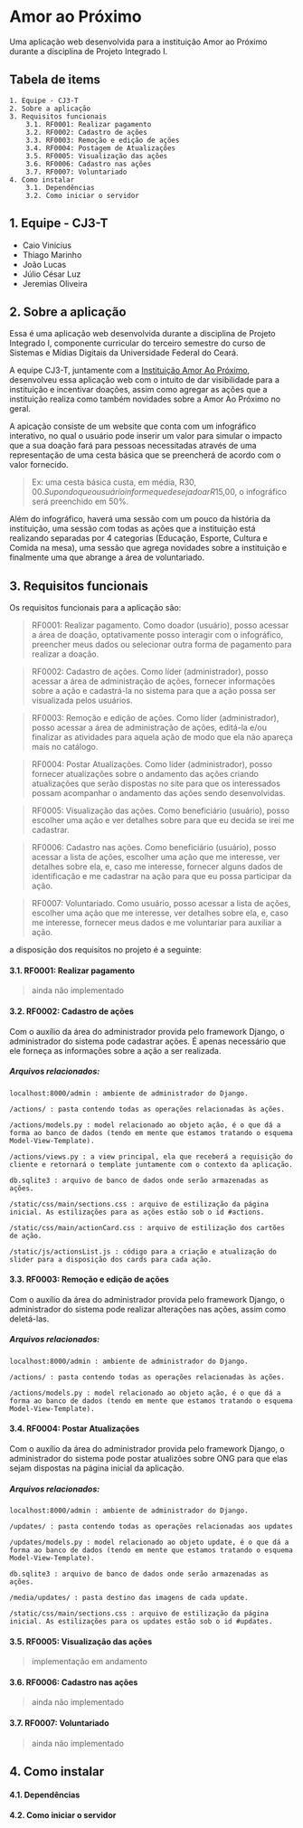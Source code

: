 # Amor ao Próximo

Uma aplicação web desenvolvida para a instituição Amor ao Próximo durante a disciplina de Projeto Integrado I.  
  
  
## Tabela de items
    1. Equipe - CJ3-T  
    2. Sobre a aplicação
    3. Requisitos funcionais 
        3.1. RF0001: Realizar pagamento  
        3.2. RF0002: Cadastro de ações 
        3.3. RF0003: Remoção e edição de ações 
        3.4. RF0004: Postagem de Atualizações
        3.5. RF0005: Visualização das ações
        3.6. RF0006: Cadastro nas ações
        3.7. RF0007: Voluntariado
    4. Como instalar
        3.1. Dependências
        3.2. Como iniciar o servidor


## 1. Equipe - CJ3-T
- Caio Vinicius
- Thiago Marinho
- João Lucas
- Júlio César Luz
- Jeremias Oliveira

## 2. Sobre a aplicação
Essa é uma aplicação web desenvolvida durante a disciplina de Projeto Integrado I, componente curricular do terceiro semestre do curso de Sistemas e Mídias Digitais da Universidade Federal do Ceará. 

A equipe CJ3-T, juntamente com a [Instituição Amor Ao Próximo](https://www.instagram.com/oficialamoraoproximo/), desenvolveu essa aplicação web com o intuito de dar visibilidade para a instituição e incentivar doações, assim como agregar as ações que a instituição realiza como também novidades sobre a Amor Ao Próximo no geral.

A apicação consiste de um website que conta com um infográfico interativo, no qual o usuário pode inserir um valor para simular o impacto que a sua doação fará para pessoas necessitadas através de uma representação de uma cesta básica que se preencherá de acordo com o valor fornecido.

> Ex: uma cesta básica custa, em média, R$30,00. Supondo que o usuário informe que deseja doar R$15,00, o infográfico será preenchido em 50%.

Além do infográfico, haverá uma sessão com um pouco da história da instituição, uma sessão com todas as ações que a instituição está realizando separadas por 4 categorias (Educação, Esporte, Cultura e Comida na mesa), uma sessão que agrega novidades sobre a instituição e finalmente uma que abrange a área de voluntariado.

## 3. Requisitos funcionais
Os requisitos funcionais para a aplicação são:
    
> RF0001: Realizar pagamento. Como doador (usuário), posso acessar a área de doação, optativamente posso interagir com o infográfico, preencher meus dados ou selecionar outra forma de pagamento para realizar a doação.
    
> RF0002: Cadastro de ações. Como líder (administrador), posso acessar a área de administração de ações, fornecer informações sobre a ação e cadastrá-la no sistema para que a ação possa ser visualizada pelos usuários.

> RF0003: Remoção e edição de ações. Como líder (administrador), posso acessar a área de administração de ações, editá-la e/ou finalizar as atividades para aquela ação de modo que ela não apareça mais no catálogo.

> RF0004: Postar Atualizações. Como líder (administrador), posso fornecer atualizações sobre o andamento das ações criando atualizações que serão dispostas no site para que os interessados possam acompanhar o andamento das ações sendo desenvolvidas.

> RF0005: Visualização das ações. Como beneficiário (usuário), posso escolher uma ação e ver detalhes sobre para que eu decida se irei me cadastrar.

> RF0006: Cadastro nas ações. Como beneficiário (usuário), posso acessar a lista de ações, escolher uma ação que me interesse, ver detalhes sobre ela, e, caso me interesse, fornecer alguns dados de identificação e me cadastrar na ação para que eu possa participar da ação.

> RF0007: Voluntariado. Como usuário, posso acessar a lista de ações, escolher uma ação que me interesse, ver detalhes sobre ela, e, caso me interesse, fornecer meus dados e me voluntariar para auxiliar a ação.

a disposição dos requisitos no projeto é a seguinte:

#### 3.1. RF0001: Realizar pagamento
> ainda não implementado

#### 3.2. RF0002: Cadastro de ações
Com o auxílio da área do administrador provida pelo framework Django, o administrador do sistema pode cadastrar ações. É apenas necessário que ele forneça as informações sobre a ação a ser realizada.

##### Arquivos relacionados:

    localhost:8000/admin : ambiente de administrador do Django.

    /actions/ : pasta contendo todas as operações relacionadas às ações.
    
    /actions/models.py : model relacionado ao objeto ação, é o que dá a forma ao banco de dados (tendo em mente que estamos tratando o esquema Model-View-Template).
    
    /actions/views.py : a view principal, ela que receberá a requisição do cliente e retornará o template juntamente com o contexto da aplicação.
    
    db.sqlite3 : arquivo de banco de dados onde serão armazenadas as ações.

    /static/css/main/sections.css : arquivo de estilização da página inicial. As estilizações para as ações estão sob o id #actions.

    /static/css/main/actionCard.css : arquivo de estilização dos cartões de ação.

    /static/js/actionsList.js : código para a criação e atualização do slider para a disposição dos cards para cada ação.

#### 3.3. RF0003: Remoção e edição de ações
Com o auxílio da área do administrador provida pelo framework Django, o administrador do sistema pode realizar alterações nas ações, assim como deletá-las.

##### Arquivos relacionados:

    localhost:8000/admin : ambiente de administrador do Django.

    /actions/ : pasta contendo todas as operações relacionadas às ações.

    /actions/models.py : model relacionado ao objeto ação, é o que dá a forma ao banco de dados (tendo em mente que estamos tratando o esquema Model-View-Template).

#### 3.4. RF0004: Postar Atualizações
Com o auxílio da área do administrador provida pelo framework Django, o administrador do sistema pode postar atualizões sobre ONG para que elas sejam dispostas na página inicial da aplicação.

##### Arquivos relacionados:

    localhost:8000/admin : ambiente de administrador do Django.

    /updates/ : pasta contendo todas as operações relacionadas aos updates

    /updates/models.py : model relacionado ao objeto update, é o que dá a forma ao banco de dados (tendo em mente que estamos tratando o esquema Model-View-Template).

    db.sqlite3 : arquivo de banco de dados onde serão armazenadas as ações.

    /media/updates/ : pasta destino das imagens de cada update.

    /static/css/main/sections.css : arquivo de estilização da página inicial. As estilizações para os updates estão sob o id #updates.


#### 3.5. RF0005: Visualização das ações
> implementação em andamento

#### 3.6. RF0006: Cadastro nas ações
> ainda não implementado

#### 3.7. RF0007: Voluntariado
> ainda não implementado

## 4. Como instalar

#### 4.1. Dependências

#### 4.2. Como iniciar o servidor
